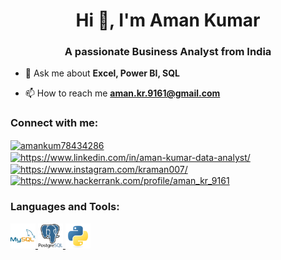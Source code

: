 <h1 align="center">Hi 👋, I'm Aman Kumar</h1>
<h3 align="center">A passionate Business Analyst from India</h3>

- 💬 Ask me about **Excel, Power BI, SQL**

- 📫 How to reach me **aman.kr.9161@gmail.com**

<h3 align="left">Connect with me:</h3>
<p align="left">
<a href="https://twitter.com/amankum78434286" target="blank"><img align="center" src="https://raw.githubusercontent.com/rahuldkjain/github-profile-readme-generator/master/src/images/icons/Social/twitter.svg" alt="amankum78434286" height="30" width="40" /></a>
<a href="https://linkedin.com/in/https://www.linkedin.com/in/aman-kumar-data-analyst/" target="blank"><img align="center" src="https://raw.githubusercontent.com/rahuldkjain/github-profile-readme-generator/master/src/images/icons/Social/linked-in-alt.svg" alt="https://www.linkedin.com/in/aman-kumar-data-analyst/" height="30" width="40" /></a>
<a href="https://instagram.com/https://www.instagram.com/kraman007/" target="blank"><img align="center" src="https://raw.githubusercontent.com/rahuldkjain/github-profile-readme-generator/master/src/images/icons/Social/instagram.svg" alt="https://www.instagram.com/kraman007/" height="30" width="40" /></a>
<a href="https://www.hackerrank.com/https://www.hackerrank.com/profile/aman_kr_9161" target="blank"><img align="center" src="https://raw.githubusercontent.com/rahuldkjain/github-profile-readme-generator/master/src/images/icons/Social/hackerrank.svg" alt="https://www.hackerrank.com/profile/aman_kr_9161" height="30" width="40" /></a>
</p>

<h3 align="left">Languages and Tools:</h3>
<p align="left"> <a href="https://www.mysql.com/" target="_blank" rel="noreferrer"> <img src="https://raw.githubusercontent.com/devicons/devicon/master/icons/mysql/mysql-original-wordmark.svg" alt="mysql" width="40" height="40"/> </a> <a href="https://www.postgresql.org" target="_blank" rel="noreferrer"> <img src="https://raw.githubusercontent.com/devicons/devicon/master/icons/postgresql/postgresql-original-wordmark.svg" alt="postgresql" width="40" height="40"/> </a> <a href="https://www.python.org" target="_blank" rel="noreferrer"> <img src="https://raw.githubusercontent.com/devicons/devicon/master/icons/python/python-original.svg" alt="python" width="40" height="40"/> </a> </p>
